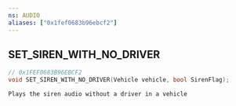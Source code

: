 ```yaml
---
ns: AUDIO
aliases: ["0x1fef0683b96ebcf2"]
---
```

## SET_SIREN_WITH_NO_DRIVER

```c
// 0x1FEF0683B96EBCF2
void SET_SIREN_WITH_NO_DRIVER(Vehicle vehicle, bool SirenFlag);
```

```
Plays the siren audio without a driver in a vehicle
```
